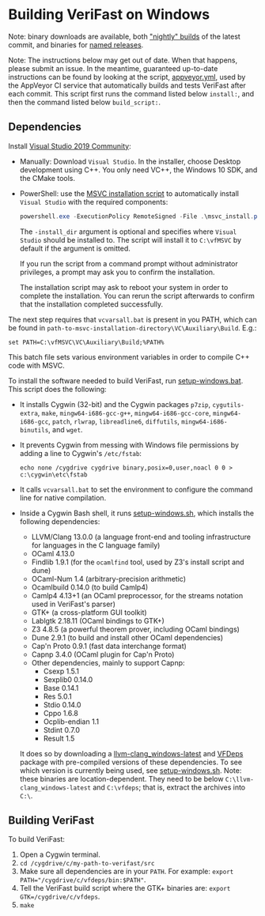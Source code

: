 Building VeriFast on Windows
============================

Note: binary downloads are available, both ["nightly" builds](https://github.com/verifast/verifast#binaries) of the latest commit, and binaries for [named releases](https://github.com/verifast/verifast/releases).

Note: The instructions below may get out of date. When that happens, please submit an issue. In the meantime, guaranteed up-to-date instructions can be found by looking at the script, [appveyor.yml](https://github.com/verifast/verifast/blob/master/appveyor.yml), used by the AppVeyor CI service that automatically builds and tests VeriFast after each commit. This script first runs the command listed below `install:`, and then the command listed below `build_script:`.

Dependencies
------------
Install [Visual Studio 2019 Community](https://visualstudio.microsoft.com/vs/community/): 
- Manually: Download `Visual Studio`. In the installer, choose Desktop development using C++. You only need VC++, the Windows 10 SDK, and the CMake tools. 
- PowerShell: use the [MSVC installation script](msvc_install.ps1) to automatically install `Visual Studio` with the required components:
  ```PowerShell
  powershell.exe -ExecutionPolicy RemoteSigned -File .\msvc_install.ps1 -install_dir *path_to_install_msvc*
  ```
  The `-install_dir` argument is optional and specifies where `Visual Studio` should be installed to. The script will install it to `C:\vfMSVC` by default if the argument is omitted.

  If you run the script from a command prompt without administrator privileges, a prompt may ask you to confirm the installation.

  The installation script may ask to reboot your system in order to complete the installation. You can rerun the script afterwards to confirm that the installation completed successfully.

The next step requires that `vcvarsall.bat` is present in you PATH, which can be found in `path-to-msvc-installation-directory\VC\Auxiliary\Build`. E.g.:
```
set PATH=C:\vfMSVC\VC\Auxiliary\Build;%PATH%
```
This batch file sets various environment variables in order to compile C++ code with MSVC.

To install the software needed to build VeriFast, run [setup-windows.bat](https://github.com/verifast/verifast/blob/master/setup-windows.bat). This script does the following:

- It installs Cygwin (32-bit) and the Cygwin packages `p7zip`, `cygutils-extra`, `make`, `mingw64-i686-gcc-g++`, `mingw64-i686-gcc-core`, `mingw64-i686-gcc`, `patch`, `rlwrap`, `libreadline6`, `diffutils`, `mingw64-i686-binutils`, and `wget`.
- It prevents Cygwin from messing with Windows file permissions by adding a line to Cygwin's `/etc/fstab`:
  ```
  echo none /cygdrive cygdrive binary,posix=0,user,noacl 0 0 > c:\cygwin\etc\fstab
  ```
- It calls `vcvarsall.bat` to set the environment to configure the command line for native compilation.
- Inside a Cygwin Bash shell, it runs [setup-windows.sh](https://github.com/verifast/verifast/blob/master/setup-windows.sh), which installs the following dependencies:
  - LLVM/Clang 13.0.0 (a language front-end and tooling infrastructure for languages in the C language family)
  - OCaml 4.13.0
  - Findlib 1.9.1 (for the `ocamlfind` tool, used by Z3's install script and dune)
  - OCaml-Num 1.4 (arbitrary-precision arithmetic)
  - Ocamlbuild 0.14.0 (to build Camlp4)
  - Camlp4 4.13+1 (an OCaml preprocessor, for the streams notation used in VeriFast's parser)
  - GTK+ (a cross-platform GUI toolkit)
  - Lablgtk 2.18.11 (OCaml bindings to GTK+)
  - Z3 4.8.5 (a powerful theorem prover, including OCaml bindings)
  - Dune 2.9.1 (to build and install other OCaml dependencies)
  - Cap'n Proto 0.9.1 (fast data interchange format)
  - Capnp 3.4.0 (OCaml plugin for Cap'n Proto)
  - Other dependencies, mainly to support Capnp:
    - Csexp 1.5.1
    - Sexplib0 0.14.0
    - Base 0.14.1
    - Res 5.0.1
    - Stdio 0.14.0
    - Cppo 1.6.8
    - Ocplib-endian 1.1
    - Stdint 0.7.0
    - Result 1.5
  
  It does so by downloading a [llvm-clang_windows-latest](https://github.com/NielsMommen/vf-llvm-clang-build/releases/tag/v1.0.0) and [VFDeps](https://github.com/verifast/vfdeps-win) package with pre-compiled versions of these dependencies. To see which version is currently being used, see [setup-windows.sh](https://github.com/verifast/verifast/blob/master/setup-windows.sh). Note: these binaries are location-dependent. They need to be below `C:\llvm-clang_windows-latest` and `C:\vfdeps`; that is, extract the archives into `C:\`.

Building VeriFast
-----------------

To build VeriFast:
1. Open a Cygwin terminal.
2. `cd /cygdrive/c/my-path-to-verifast/src`
3. Make sure all dependencies are in your `PATH`. For example: `export PATH="/cygdrive/c/vfdeps/bin:$PATH"`.
5. Tell the VeriFast build script where the GTK+ binaries are: `export GTK=/cygdrive/c/vfdeps`.
6. `make`
